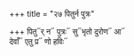 +++
title = "२७ पितुर्न पुत्रः"

+++
पितु᳓र् न᳓ पुत्रः᳓ सु᳓भृतो दुरोण᳓ आ᳓  
देवाँ᳓ एतु प्र᳓ णो हविः᳓